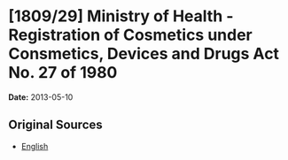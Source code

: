 # [1809/29] Ministry of Health - Registration of Cosmetics under Consmetics, Devices and Drugs Act No. 27 of 1980

**Date:** 2013-05-10

## Original Sources

- [English](https://documents.gov.lk/view/extra-gazettes/2013/5/1809-29_E.pdf)
